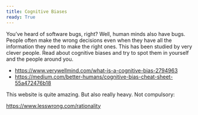 ```yaml
---
title: Cognitive Biases
ready: True
---
```


You’ve heard of software bugs, right? Well, human minds also have bugs. People often make the wrong decisions even when they have all the information they need to make the right ones. This has been studied by very clever people. Read about cognitive biases and try to spot them in yourself and the people around you.

- https://www.verywellmind.com/what-is-a-cognitive-bias-2794963
- https://medium.com/better-humans/cognitive-bias-cheat-sheet-55a472476b18

This website is quite amazing. But also really heavy. Not compulsory:

https://www.lesswrong.com/rationality
